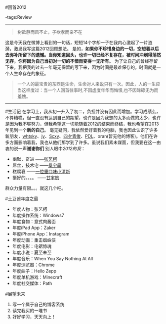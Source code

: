 #回首2012

-tags:Review

----

>树欲静而风不止，子欲孝而亲不在

这是今天我在微博上看到的一句话，短短14个字却一子在我内心激起了一片涟漪，激发我写这篇2012回顾想法。
是的，**如果你不珍惜身边的一切，空想着以后去弥补所留下的遗憾。当你知道回头，也许一切已经不复存在，被时间冲刷得荡然无存，你将因为自己当初对一切的不惜而变得一无所有**。
为了让自己的曾经存留下来，我把我的过去一年毫无保留的写下来，因为时间是最难保存的，时间就是一个人生命存在的象征。

>一个人的最宝贵的东西是生命，生命对人来说只有一次。因此，人的一生应当这样度过：当一个人回首往事时,不因虚度年华而悔恨,也不因碌碌无为而羞愧。

------------------------------------------------------------------------------------------------------------------------

#生活记
在学习上，我从初一升入了初二，负担并没有因此而增加。学习成绩么，不算糟糕，但一直没有达到自己的期望，也许是因为我想的太多而做的太少，也许是因为我不够努力，但我希望这一切能随着2012的结束而终结，我也希望在2013年见到一个**新的自己**。
毫无疑问，我依然爱好着我的电脑，我也因此认识了许多新朋友，[whtsky](http://whouz.com/)、[jy](http://jyprince.me/)、[Scxy](http://linyis.tk/)、[四夕青俊](http://www.rsassl.tk/)、[PDL](http://pdlan.net/)、oran(暂无他的博客)。他们在许多方面影响着我，我也从他们那学到了许多。虽说我们素未谋面，但我要在这一由衷的说一声**谢谢你们**
别人眼中*2012的我*：

*   幽默，奋进                                                                      ——[张艺柯](http://t.qq.com/panda1999367)
*   屌丝，技术宅                                                                   ——[桑宇晨](http://t.qq.com/jiajuai464825137)
*   糕腐衰                                                                             ——[一位重口味小清新](http://t.qq.com/A19874562008)
*   挺好的。。。。                                                                ——[甘宇航](http://t.qq.com/t815360821)

群众力量有限。。。就这几个吧。

#土豆酱年度之最

*   年度人物：张艺柯
*   年度操作系统：Windows7
*   年度食物：意式肉酱面
*   年度iPad App：Zaker
*   年度iPhone App：Instagram
*   年度动画：重击蜘蛛侠
*   年度电影：电锯惊魂
*   年度小说：夏至未至
*   年度音乐：When You Say Nothing At All
*   年度浏览器：Chrome
*   年度曲子：Hello Zepp
*   年度单机游戏：Minecraft
*   年度社交媒体：Path

#展望未来
1.  写一个属于自己的博客系统
2.  读完我买的一堆书
3.  好好学习，天天向上！